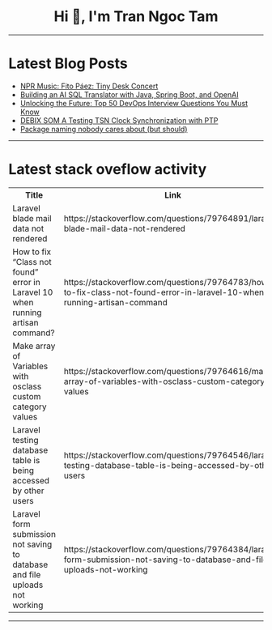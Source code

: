 <h1 align="center">Hi 👋, I'm Tran Ngoc Tam</h1>

---

# Latest Blog Posts 
<!-- BLOG-POST-LIST:START -->
- [NPR Music: Fito Páez: Tiny Desk Concert](https://dev.to/music_youtube/npr-music-fito-paez-tiny-desk-concert-4ef2)
- [Building an AI SQL Translator with Java, Spring Boot, and OpenAI](https://dev.to/masteringbackend/building-an-ai-sql-translator-with-java-spring-boot-and-openai-18gk)
- [Unlocking the Future: Top 50 DevOps Interview Questions You Must Know](https://dev.to/vjnvisakh/unlocking-the-future-top-50-devops-interview-questions-you-must-know-25gi)
- [DEBIX SOM A Testing TSN Clock Synchronization with PTP](https://dev.to/debix_computers/debix-som-a-testing-tsn-clock-synchronization-with-ptp-1eln)
- [Package naming nobody cares about &lpar;but should&rpar;](https://dev.to/y9vad9/package-naming-nobody-cares-about-but-should-3i5)
<!-- BLOG-POST-LIST:END -->

---

# Latest stack oveflow activity
<table>
  <tr><th>Title</th><th>Link</th></tr>
  <!-- STACKOVERFLOW:START --><tr><td>Laravel blade mail data not rendered</td><td>https://stackoverflow.com/questions/79764891/laravel-blade-mail-data-not-rendered</td></tr><tr><td>How to fix “Class not found” error in Laravel 10 when running artisan command?</td><td>https://stackoverflow.com/questions/79764783/how-to-fix-class-not-found-error-in-laravel-10-when-running-artisan-command</td></tr><tr><td>Make array of Variables with osclass custom category values</td><td>https://stackoverflow.com/questions/79764616/make-array-of-variables-with-osclass-custom-category-values</td></tr><tr><td>Laravel testing database table is being accessed by other users</td><td>https://stackoverflow.com/questions/79764546/laravel-testing-database-table-is-being-accessed-by-other-users</td></tr><tr><td>Laravel form submission not saving to database and file uploads not working</td><td>https://stackoverflow.com/questions/79764384/laravel-form-submission-not-saving-to-database-and-file-uploads-not-working</td></tr><!-- STACKOVERFLOW:END -->
</table>

---


